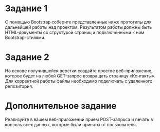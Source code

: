 # Задание 1
С помощью Bootstrap соберите представленные ниже прототипы для дальнейшей работы над проектом. 
Результатом работы должны быть HTML-документы со структурой страниц и подключенными к ним 
Bootstrap-стилями.

# Задание 2
На основе получившейся верстки создайте простое веб-приложение, 
которое будет на любой GET-запрос возвращать страницу «Контакты».
Для корректной работы файлы необходимо подключать с удаленного репозитория.

#  Дополнительное задание
Реализуйте в вашем веб-приложении прием POST-запроса и печать в консоль всех данных,
которые были приняты от пользователя.